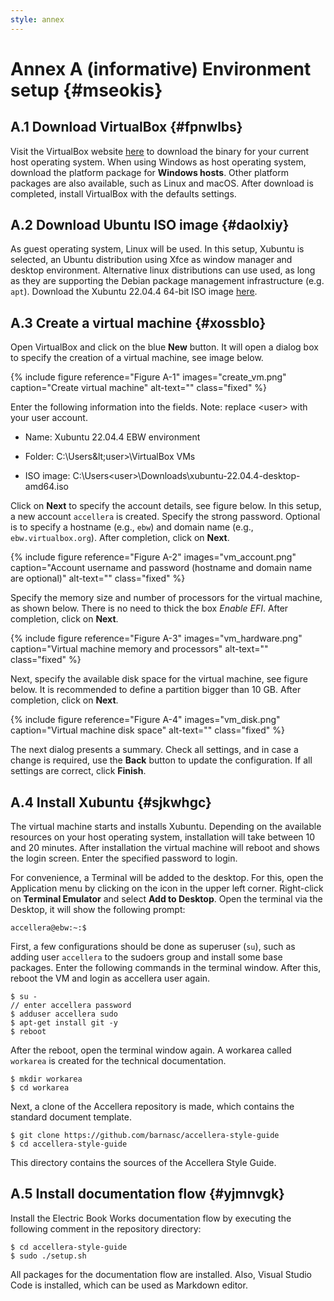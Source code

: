 ```yaml
---
style: annex
---
```


# Annex A **(informative)** Environment setup {#mseokis}

## A.1 Download VirtualBox {#fpnwlbs}

Visit the VirtualBox website [here][virtualbox] to download the binary for your current host operating system. When using Windows as host operating system, download the platform package for **Windows hosts**. Other platform packages are also available, such as Linux and macOS. After download is completed, install VirtualBox with the defaults settings.

## A.2 Download Ubuntu ISO image {#daolxiy}

As guest operating system, Linux will be used. In this setup, Xubuntu is selected, an Ubuntu distribution using Xfce as window manager and desktop environment. Alternative linux distributions can use used, as long as they are supporting the Debian package management infrastructure (e.g. `apt`). Download the Xubuntu 22.04.4 64-bit ISO image [here][xubuntu].

## A.3 Create a virtual machine {#xossblo}

Open VirtualBox and click on the blue **New** button. It will open a dialog box to specify the creation of a virtual machine, see image below.

{% include figure
   reference="Figure A-1"
   images="create_vm.png"
   caption="Create virtual machine"
   alt-text=""
   class="fixed"
%}

Enter the following information into the fields. Note: replace &lt;user&gt; with your user account.

* Name: Xubuntu 22.04.4 EBW environment

* Folder: C:\Users\&lt;user&gt;\VirtualBox VMs 

* ISO image: C:\Users\<user>\Downloads\xubuntu-22.04.4-desktop-amd64.iso

Click on **Next** to specify the account details, see figure below. In this setup, a new account `accellera` is created. Specify the strong password. Optional is to specify a hostname (e.g., `ebw`) and domain name (e.g., `ebw.virtualbox.org`). After completion, click on **Next**.

{% include figure
   reference="Figure A-2"
   images="vm_account.png"
   caption="Account username and password (hostname and domain name are optional)"
   alt-text=""
   class="fixed"
%}

Specify the memory size and number of processors for the virtual machine, as shown below. There is no need to thick the box *Enable EFI*. After completion, click on **Next**.

{% include figure
   reference="Figure A-3"
   images="vm_hardware.png"
   caption="Virtual machine memory and processors"
   alt-text=""
   class="fixed"
%}

Next, specify the available disk space for the virtual machine, see figure below. It is recommended to define a partition bigger than 10 GB. After completion, click on **Next**.

{% include figure
   reference="Figure A-4"
   images="vm_disk.png"
   caption="Virtual machine disk space"
   alt-text=""
   class="fixed"
%}

The next dialog presents a summary. Check all settings, and in case a change is required, use the **Back** button to update the configuration. If all settings are correct, click **Finish**.

## A.4 Install Xubuntu {#sjkwhgc}

The virtual machine starts and installs Xubuntu. Depending on the available resources on your host operating system, installation will take between 10 and 20 minutes. After installation the virtual machine will reboot and shows the login screen. Enter the specified password to login.

For convenience, a Terminal will be added to the desktop. For this, open the Application menu by clicking on the icon in the upper left corner.
Right-click on **Terminal Emulator** and select **Add to Desktop**. Open the terminal via the Desktop, it will show the following prompt:

    accellera@ebw:~:$

First, a few configurations should be done as superuser (`su`), such as adding user `accellera` to the sudoers group and install some base packages. Enter the following commands in the terminal window. After this, reboot the VM and login as accellera user again.
 
    $ su -
    // enter accellera password
    $ adduser accellera sudo
    $ apt-get install git -y
    $ reboot

After the reboot, open the terminal window again. A workarea called `workarea` is created for the technical documentation.

    $ mkdir workarea
    $ cd workarea
	
Next, a clone of the Accellera repository is made, which contains the standard document template.

    $ git clone https://github.com/barnasc/accellera-style-guide    
    $ cd accellera-style-guide 

This directory contains the sources of the Accellera Style Guide. 

## A.5 Install documentation flow {#yjmnvgk}

Install the Electric Book Works documentation flow by executing the following comment in the repository directory:

    $ cd accellera-style-guide
    $ sudo ./setup.sh

All packages for the documentation flow are installed. Also, Visual Studio Code is installed, which can be used as Markdown editor.


[virtualbox]: https://www.virtualbox.org/wiki/Downloads
[xubuntu]: https://cdimage.ubuntu.com/xubuntu/releases/jammy/release/
